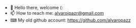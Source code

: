 - 👋 Hello there, welcome (: 
- 📫 How to reach me: alvaroipazr@gmail.com
- ⌨ My old github account: https://github.com/alvaropazz
